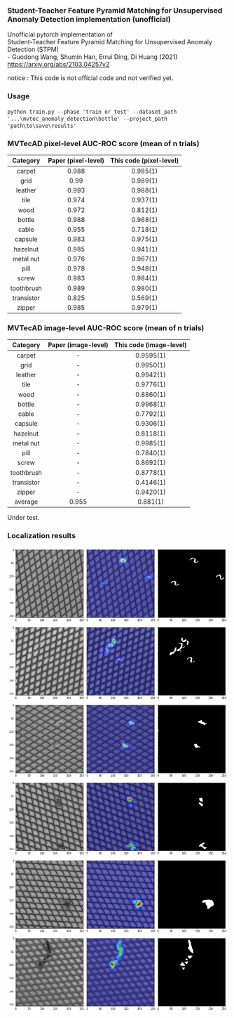 ### Student-Teacher Feature Pyramid Matching for Unsupervised Anomaly Detection implementation (unofficial)
Unofficial pytorch implementation of  
Student-Teacher Feature Pyramid Matching for Unsupervised Anomaly Detection (STPM)  
\- Guodong Wang, Shumin Han, Errui Ding, Di Huang  (2021)  
https://arxiv.org/abs/2103.04257v2  

notice : This code is not official code and not verified yet. 

### Usage 
~~~
python train.py --phase 'train or test' --dataset_path '...\mvtec_anomaly_detection\bottle' --project_path 'path\to\save\results'
~~~

### MVTecAD pixel-level AUC-ROC score (mean of n trials)
| Category | Paper (pixel-level) | This code (pixel-level) |
| :-----: | :-: | :-: |
| carpet | 0.988 | 0.985(1)|
| grid | 0.99 | 0.989(1)|
| leather | 0.993 | 0.988(1)|
| tile | 0.974 | 0.937(1)|
| wood | 0.972 | 0.812(1)|
| bottle | 0.988 | 0.968(1)|
| cable | 0.955 | 0.718(1)|
| capsule | 0.983 | 0.975(1)|
| hazelnut | 0.985 | 0.941(1)|
| metal nut | 0.976 | 0.967(1)|
| pill | 0.978 | 0.948(1)|
| screw | 0.983 | 0.984(1)|
| toothbrush | 0.989 | 0.980(1) |
| transistor | 0.825 | 0.569(1)|
| zipper | 0.985 | 0.979(1)|

### MVTecAD image-level AUC-ROC score (mean of n trials)
| Category | Paper (image-level) | This code (image-level) |
| :-----: | :-: | :-: |
| carpet | - | 0.9595(1) |
| grid | - | 0.9950(1)|
| leather | - | 0.9942(1) |
| tile | - | 0.9776(1) |
| wood | - | 0.8860(1) |
| bottle | - | 0.9968(1) |
| cable | - | 0.7792(1) |
| capsule | - | 0.9306(1) |
| hazelnut | - | 0.8118(1) |
| metal nut | - | 0.9985(1) |
| pill | - | 0.7840(1) |
| screw | - | 0.8692(1) |
| toothbrush | - | 0.8778(1) |
| transistor | - | 0.4146(1) |
| zipper | - | 0.9420(1) |
| average | 0.955 | 0.881(1) |

Under test.    

### Localization results   


![plot](./samples/bent_003_arr.png)
![plot](./samples/bent_009_arr.png)
![plot](./samples/broken_000_arr.png)
![plot](./samples/metal_contamination_003_arr.png)
![plot](./samples/thread_001_arr.png)
![plot](./samples/thread_005_arr.png)